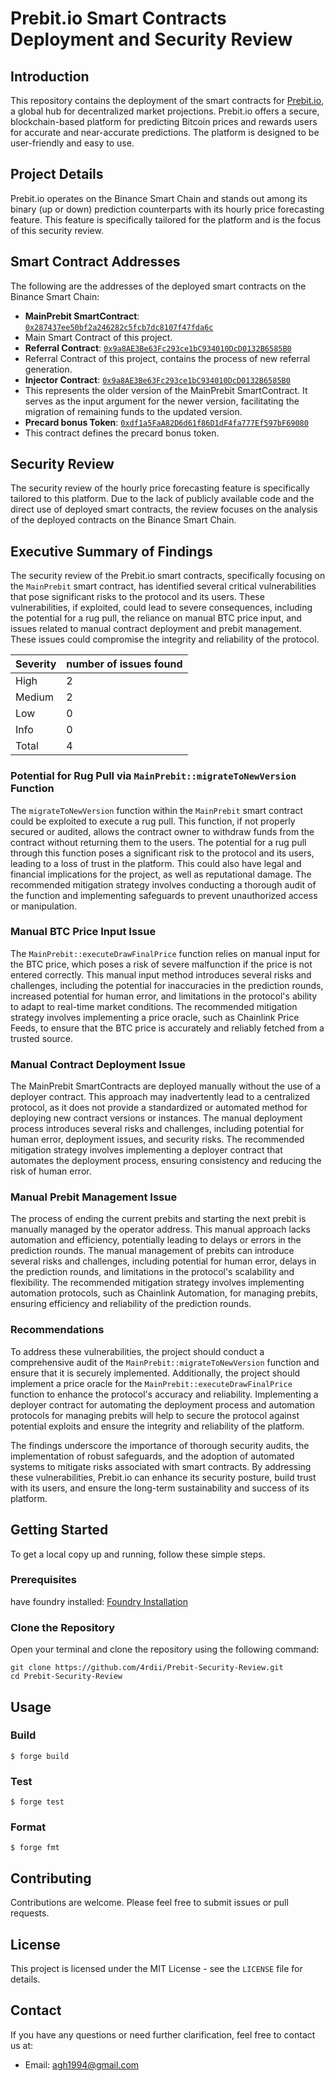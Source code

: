 # Prebit.io Smart Contracts Deployment and Security Review

## Introduction

This repository contains the deployment of the smart contracts for [Prebit.io](https://learn.prebit.io/docs/prebit-introduction), a global hub for decentralized market projections. Prebit.io offers a secure, blockchain-based platform for predicting Bitcoin prices and rewards users for accurate and near-accurate predictions. The platform is designed to be user-friendly and easy to use.

## Project Details

Prebit.io operates on the Binance Smart Chain and stands out among its binary (up or down) prediction counterparts with its hourly price forecasting feature. This feature is specifically tailored for the platform and is the focus of this security review.

## Smart Contract Addresses

The following are the addresses of the deployed smart contracts on the Binance Smart Chain:

- **MainPrebit SmartContract**: [`0x287437ee50bf2a246282c5fcb7dc8107f47fda6c`](https://bscscan.com/address/0x287437ee50bf2a246282c5fcb7dc8107f47fda6c)
 - Main Smart Contract of this project.
- **Referral Contract**: [`0x9a8AE3Be63Fc293ce1bC934010DcD0132B6585B0`](https://bscscan.com/address/0x9a8AE3Be63Fc293ce1bC934010DcD0132B6585B0)
 - Referral Contract of this project, contains the process of new referral generation.
- **Injector Contract**: [`0x9a8AE3Be63Fc293ce1bC934010DcD0132B6585B0`](https://bscscan.com/address/0x9a8AE3Be63Fc293ce1bC934010DcD0132B6585B0)
 - This represents the older version of the MainPrebit SmartContract. It serves as the input argument for the newer version, facilitating the migration of remaining funds to the updated version.
- **Precard bonus Token**: [`0xdf1a5FaA82D6d61f86D1dF4fa777Ef597bF69080`](https://bscscan.com/address/0xdf1a5FaA82D6d61f86D1dF4fa777Ef597bF69080)
 - This contract defines the precard bonus token.

## Security Review

The security review of the hourly price forecasting feature is specifically tailored to this platform. Due to the lack of publicly available code and the direct use of deployed smart contracts, the review focuses on the analysis of the deployed contracts on the Binance Smart Chain.

## Executive Summary of Findings

The security review of the Prebit.io smart contracts, specifically focusing on the `MainPrebit` smart contract, has identified several critical vulnerabilities that pose significant risks to the protocol and its users. These vulnerabilities, if exploited, could lead to severe consequences, including the potential for a rug pull, the reliance on manual BTC price input, and issues related to manual contract deployment and prebit management. These issues could compromise the integrity and reliability of the protocol.

| Severity | number of issues found |
| -------- | ---------------------- |
| High     | 2                      |
| Medium   | 2                      |
| Low      | 0                      |
| Info     | 0                      |
| Total    | 4                      |

### Potential for Rug Pull via `MainPrebit::migrateToNewVersion` Function

The `migrateToNewVersion` function within the `MainPrebit` smart contract could be exploited to execute a rug pull. This function, if not properly secured or audited, allows the contract owner to withdraw funds from the contract without returning them to the users. The potential for a rug pull through this function poses a significant risk to the protocol and its users, leading to a loss of trust in the platform. This could also have legal and financial implications for the project, as well as reputational damage. The recommended mitigation strategy involves conducting a thorough audit of the function and implementing safeguards to prevent unauthorized access or manipulation.

### Manual BTC Price Input Issue

The `MainPrebit::executeDrawFinalPrice` function relies on manual input for the BTC price, which poses a risk of severe malfunction if the price is not entered correctly. This manual input method introduces several risks and challenges, including the potential for inaccuracies in the prediction rounds, increased potential for human error, and limitations in the protocol's ability to adapt to real-time market conditions. The recommended mitigation strategy involves implementing a price oracle, such as Chainlink Price Feeds, to ensure that the BTC price is accurately and reliably fetched from a trusted source.

### Manual Contract Deployment Issue

The MainPrebit SmartContracts are deployed manually without the use of a deployer contract. This approach may inadvertently lead to a centralized protocol, as it does not provide a standardized or automated method for deploying new contract versions or instances. The manual deployment process introduces several risks and challenges, including potential for human error, deployment issues, and security risks. The recommended mitigation strategy involves implementing a deployer contract that automates the deployment process, ensuring consistency and reducing the risk of human error.

### Manual Prebit Management Issue

The process of ending the current prebits and starting the next prebit is manually managed by the operator address. This manual approach lacks automation and efficiency, potentially leading to delays or errors in the prediction rounds. The manual management of prebits can introduce several risks and challenges, including potential for human error, delays in the prediction rounds, and limitations in the protocol's scalability and flexibility. The recommended mitigation strategy involves implementing automation protocols, such as Chainlink Automation, for managing prebits, ensuring efficiency and reliability of the prediction rounds.

### Recommendations

To address these vulnerabilities, the project should conduct a comprehensive audit of the `MainPrebit::migrateToNewVersion` function and ensure that it is securely implemented. Additionally, the project should implement a price oracle for the `MainPrebit::executeDrawFinalPrice` function to enhance the protocol's accuracy and reliability. Implementing a deployer contract for automating the deployment process and automation protocols for managing prebits will help to secure the protocol against potential exploits and ensure the integrity and reliability of the platform.

The findings underscore the importance of thorough security audits, the implementation of robust safeguards, and the adoption of automated systems to mitigate risks associated with smart contracts. By addressing these vulnerabilities, Prebit.io can enhance its security posture, build trust with its users, and ensure the long-term sustainability and success of its platform.


## Getting Started

To get a local copy up and running, follow these simple steps.

### Prerequisites

have foundry installed: [Foundry Installation](https://book.getfoundry.sh/getting-started/installation)
### Clone the Repository

Open your terminal and clone the repository using the following command:

```
git clone https://github.com/4rdii/Prebit-Security-Review.git
cd Prebit-Security-Review
```
## Usage

### Build

```shell
$ forge build
```

### Test

```shell
$ forge test
```

### Format

```shell
$ forge fmt
```

## Contributing

Contributions are welcome. Please feel free to submit issues or pull requests.

## License

This project is licensed under the MIT License - see the `LICENSE` file for details.

## Contact

If you have any questions or need further clarification, feel free to contact us at:

- Email: agh1994@gmail.com